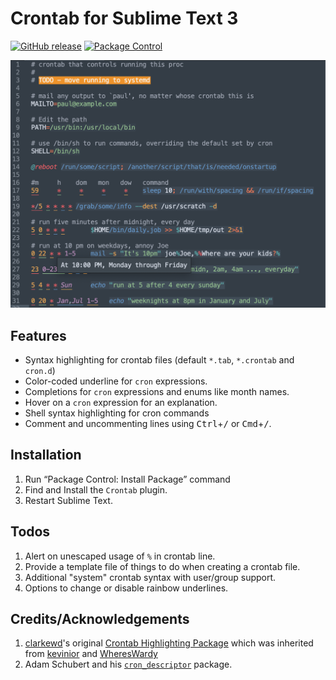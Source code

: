 # Crontab for Sublime Text 3

[![GitHub release](https://img.shields.io/github/tag/nayyarv/CrontabSublime.svg)](https://GitHub.com/nayyarv/CrontabSublime/tag/) [![Package Control](https://packagecontrol.herokuapp.com/downloads/Crontab.svg?style=flat-square)](https://packagecontrol.io/packages/Crontab)

![Example screenshot][screenshot]

## Features

- Syntax highlighting for crontab files (default `*.tab`, `*.crontab` and `cron.d`)
- Color-coded underline for `cron` expressions.
- Completions for `cron` expressions and enums like month names.
- Hover on a `cron` expression for an explanation.
- Shell syntax highlighting for cron commands
- Comment and uncommenting lines using <kbd>Ctrl</kbd>+<kbd>/</kbd> or <kbd>Cmd</kbd>+<kbd>/</kbd>.

## Installation

1. Run “Package Control: Install Package” command
2. Find and Install the `Crontab` plugin.
3. Restart Sublime Text.

## Todos

1. Alert on unescaped usage of `%` in crontab line.
2. Provide a template file of things to do when creating a crontab file.
3. Additional "system" crontab syntax with user/group support.
4. Options to change or disable rainbow underlines.

## Credits/Acknowledgements

1. [clarkewd][]'s original [Crontab Highlighting Package][clarkewd-cron] which was inherited from [kevinior][] and [WheresWardy][]
2. Adam Schubert and his [`cron_descriptor`][cron_descriptor] package.

[screenshot]: CrontabHighlightSample.png
[clarkewd]: https://github.com/clarkewd
[clarkewd-cron]: https://github.com/clarkewd/SublimeCrontab
[kevinior]: https://github.com/kevinior
[whereswardy]: https://github.com/WheresWardy
[cron_descriptor]: https://github.com/Salamek/cron-descriptor
